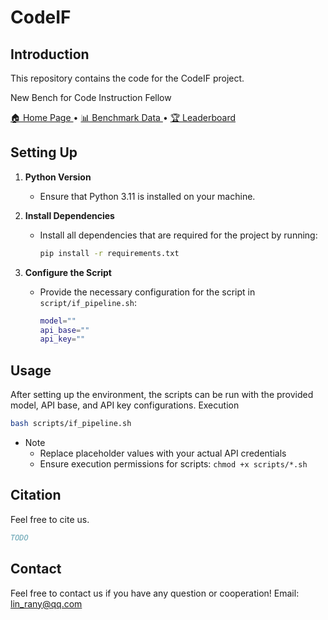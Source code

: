 # CodeIF

## Introduction
This repository contains the code for the CodeIF project.

New Bench for Code Instruction Fellow


<p align="left">
    <a href="https://lin-rany.github.io/codeif.github.io/">🏠 Home Page </a> •
    <a href="https://huggingface.co/datasets/linrany/CodeIF">📊 Benchmark Data </a> •
    <a href="https://lin-rany.github.io/codeif.github.io/leaderboard.html">🏆 Leaderboard </a> 
</p>

## Setting Up
1. **Python Version**
    - Ensure that Python 3.11 is installed on your machine.

2. **Install Dependencies**
    - Install all dependencies that are required for the project by running:
      ```bash
      pip install -r requirements.txt
      ```

3. **Configure the Script**
    - Provide the necessary configuration for the script in `script/if_pipeline.sh`:
      ```bash
      model=""
      api_base=""
      api_key=""
      ```

## Usage
After setting up the environment, the scripts can be run with the provided model, API base, and API key configurations.
Execution
```bash
bash scripts/if_pipeline.sh
```
- Note
  - Replace placeholder values with your actual API credentials
  - Ensure execution permissions for scripts: `chmod +x scripts/*.sh`

<!-- ## Table of contents
- [CodeIF](#Introduction)
  - [📌 Introduction](#introduction)
  - [🏆 Leaderboard](#leaderboard)
  - [📋 Task](#task)
  - [📚 Data](#data)
  - [💻 Usage](#usage)
  - [📖 Citation](#citation) -->


## Citation

Feel free to cite us.

```bibtex
TODO
```

## Contact
Feel free to contact us if you have any question or cooperation!
Email: lin_rany@qq.com
